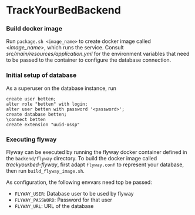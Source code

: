 # TrackYourBedBackend

### Build docker image
Run `package.sh <image_name>` to create docker image called *<image_name>*, which runs the service. Consult *src/main/resources/application.yml* for the environment variables that need to be passed to the container to configure the database connection.

### Initial setup of database
As a superuser on the database instance, run
```
create user betten;
alter role "betten" with login;
alter user betten with password '<password>';
create database betten;
\connect betten
create extension "uuid-ossp"
```

### Executing flyway
Flyway can be executed by running the flyway docker container defined in the `backend/flyway` directory. To build the docker image called *trackyourbed-flyway*, first
 adapt `flyway.conf` to represent your database, then run `build_flyway_image.sh`.
 
As configuration, the following envvars need top be passed:
 - `FLYWAY_USER`: Database user to be used by flyway
 - `FLYWAY_PASSWORD`: Password for that user
 - `FLYWAY_URL`: URL of the database
 
